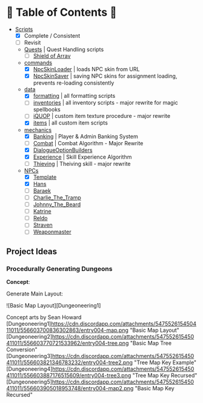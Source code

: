 # :taco: Table of Contents :taco:
- [Scripts](../scripts/)
    - [x] Complete / Consistent
    - [ ] Revisit
    - [Quests](../scripts/Quests) | Quest Handling scripts
        - [ ] [Shield of Arrav](../scripts/NPCs/Shield%20of%20Arrav.dsc)
    - [commands](../scripts/commands)
        - [x] [NpcSkinLoader](../scripts/NPCs/NpcSkinLoader.dsc) | loads NPC skin from URL
        - [x] [NpcSkinSaver](../scripts/NPCs/NpcSkinSaver.dsc) | saving NPC skins for assignment loading, prevents re-loading consistently
    - [data](../scripts/data)
        - [x] [formatting](../scripts/NPCs/formatting.dsc) | all formatting scripts
        - [ ] [inventories](../scripts/NPCs/inventories.dsc) | all inventory scripts - major rewrite for magic spellbooks
        - [ ] [iQUOP](../scripts/NPCs/iQUOP.dsc) | custom item texture procedure - major rewrite
        - [x] [items](../scripts/NPCs/items.dsc) | all custom item scripts
    - [mechanics](../scripts/mechanics)
        - [x] [Banking](../scripts/NPCs/Banking.dsc) | Player & Admin Banking System
        - [ ] [Combat](../scripts/NPCs/Combat.dsc) | Combat Algorithm - Major Rewrite
        - [x] [DialogueOptionBuilders](../scripts/NPCs/DialogueOptionBuilders.dsc)
        - [x] [Experience](../scripts/NPCs/Experience.dsc) | Skill Experience Algorithm
        - [ ] [Thieving](../scripts/NPCs/Thieving.dsc) | Theiving skill - major rewrite
    - [NPCs](../scripts/NPCs)
        - [x] [Template](../scripts/NPCs/!Template.dsc)
        - [x] [Hans](../scripts/NPCs/Hans.dsc)
        - [ ] [Baraek](../scripts/NPCs/Baraek.dsc)
        - [ ] [Charlie_The_Tramp](../scripts/NPCs/Charlie_The_Tramp.dsc)
        - [ ] [Johnny_The_Beard](../scripts/NPCs/Johnny_The_Beard.dsc)
        - [ ] [Katrine](../scripts/NPCs/Katrine.dsc)
        - [ ] [Reldo](../scripts/NPCs/Reldo.dsc)
        - [ ] [Straven](../scripts/NPCs/Straven.dsc)
        - [ ] [Weaponmaster](../scripts/NPCs/Weaponmaster.dsc)

## Project Ideas
### Procedurally Generating Dungeons

**Concept**:

Generate Main Layout:

![Basic Map Layout][Dungeoneering1]

Concept arts by Sean Howard
[Dungeoneering1]https://cdn.discordapp.com/attachments/547552615450411011/556603700836302863/entry004-map.png "Basic Map Layout"
[Dungeoneering2]https://cdn.discordapp.com/attachments/547552615450411011/556603770721533962/entry004-tree.png "Basic Map Tree Conversion"
[Dungeoneering3]https://cdn.discordapp.com/attachments/547552615450411011/556603821346783232/entry004-tree2.png "Tree Map Key Example"
[Dungeoneering4]https://cdn.discordapp.com/attachments/547552615450411011/556603887176515609/entry004-tree3.png "Tree Map Key Recursed"
[Dungeoneering5]https://cdn.discordapp.com/attachments/547552615450411011/556603905018953748/entry004-map2.png "Basic Map Key Recursed"